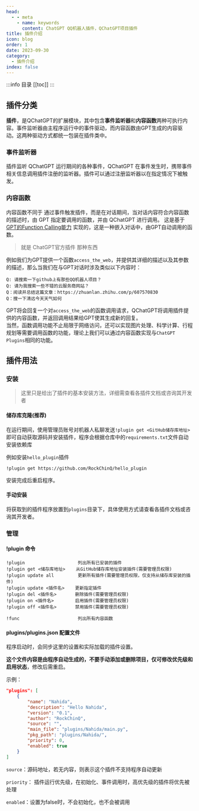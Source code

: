 ```yaml
---
head:
  - - meta
    - name: keywords
      content: ChatGPT QQ机器人插件，QChatGPT项目插件
title: 插件介绍
icon: blog
order: 1
date: 2023-09-30
category:
  - 插件介绍
index: false
---
```


:::info 目录
[[toc]]
:::

## 插件分类

**插件**，是QChatGPT的扩展模块，其中包含**事件监听器**和**内容函数**两种可执行内容。事件监听器由主程序运行中的事件驱动，而内容函数由GPT生成的内容驱动。这两种驱动方式都统一包装在插件类中。

### 事件监听器

插件监听 QChatGPT 运行期间的各种事件，QChatGPT 在事件发生时，携带事件相关信息调用插件注册的监听器。插件可以通过注册监听器以在指定情况下被触发。

### 内容函数

内容函数不同于 通过事件触发插件，而是在对话期间，当对话内容符合内容函数的描述时，由 GPT 指定要调用的函数，并由 QChatGPT 进行调用。
这是基于 [GPT的Function Calling能力](https://platform.openai.com/docs/guides/gpt/function-calling) 实现的，这是一种嵌入对话中，由GPT自动调用的函数。

> 就是 ChatGPT官方插件 那种东西

例如我们为GPT提供一个函数`access_the_web`，并提供其详细的描述以及其参数的描述，那么当我们在与GPT对话时涉及类似以下内容时：

```
Q: 请搜索一下github上有那些QQ机器人项目？
Q: 请为我搜索一些不错的云服务商网站？
Q：阅读并总结这篇文章：https://zhuanlan.zhihu.com/p/607570830
Q：搜一下清远今天天气如何
```

GPT将会回复一个对`access_the_web`的函数调用请求，QChatGPT将调用插件提供的内容函数，并返回调用结果给GPT使其生成新的回复。  
当然，函数调用功能不止局限于网络访问，还可以实现图片处理、科学计算、行程规划等需要调用函数的功能，理论上我们可以通过内容函数实现与`ChatGPT Plugins`相同的功能。

## 插件用法

### 安装

> 这里只是给出了插件的基本安装方法，详细需查看各插件文档或咨询其开发者

#### 储存库克隆(推荐)

在运行期间，使用管理员账号对机器人私聊发送`!plugin get <GitHub储存库地址>`即可自动获取源码并安装插件，程序会根据仓库中的`requirements.txt`文件自动安装依赖库  

例如安装`hello_plugin`插件
```
!plugin get https://github.com/RockChinQ/hello_plugin
```

安装完成后重启程序。

#### 手动安装

将获取到的插件程序放置到`plugins`目录下，具体使用方式请查看各插件文档或咨询其开发者。

### 管理

#### !plugin 命令

```
!plugin                    列出所有已安装的插件
!plugin get <储存库地址>    从GitHub储存库地址安装插件(需要管理员权限)
!plugin update all         更新所有插件(需要管理员权限，仅支持从储存库安装的插件)
!plugin update <插件名>    更新指定插件
!plugin del <插件名>       删除插件(需要管理员权限)
!plugin on <插件名>        启用插件(需要管理员权限)
!plugin off <插件名>       禁用插件(需要管理员权限)

!func                      列出所有内容函数
```

#### plugins/plugins.json 配置文件

程序启动时，会同步这里的设置和实际加载的插件设置。

**这个文件内容是由程序自动生成的，不要手动添加或删除项目，仅可修改优先级和启用状态**，修改后需重启。

示例：

```json
"plugins": [
    {
        "name": "Nahida",
        "description": "Hello Nahida",
        "version": "0.1",
        "author": "RockChinQ",
        "source": "",   
        "main_file": "plugins/Nahida/main.py",
        "pkg_path": "plugins/Nahida/",
        "priority": 0,  
        "enabled": true   
    }
]
```

`source`：源码地址，若无内容，则表示这个插件不支持程序自动更新

`priority`： 插件运行优先级，在初始化、事件调用时，高优先级的插件将优先被处理

`enabled`：设置为false时，不会初始化，也不会被调用
